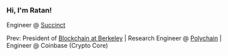 ### Hi, I'm Ratan!

<!--
**ratankaliani/ratankaliani** is a ✨ _special_ ✨ repository because its `README.md` (this file) appears on your GitHub profile.

Here are some ideas to get you started:
-->
Engineer @ [Succinct](https://succinct.xyz)

Prev: President of [Blockchain at Berkeley](https://blockchain.berkeley.edu) | Research Engineer @ [Polychain](https://polychain.capital) | Engineer @ Coinbase (Crypto Core)

<!-- [![Ratan's GitHub stats](https://github-readme-stats.vercel.app/api?username=ratankaliani)](https://github.com/anuraghazra=/github-readme-stats) -->
<!--
- 🤔 I’m looking for help with ...
- 💬 Ask me about ...
- 📫 How to reach me: ...
- 😄 Pronouns: ...
- ⚡ Fun fact: ...
-->

